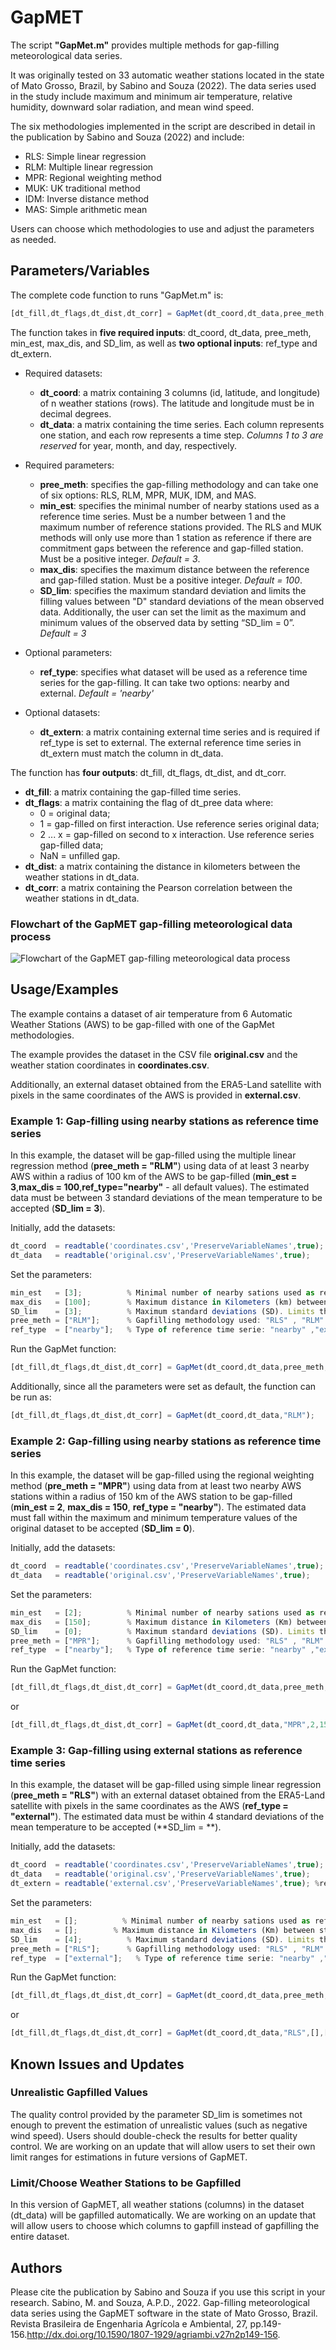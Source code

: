 # GapMET

The script **"GapMet.m"** provides multiple methods for gap-filling meteorological data series.

It was originally tested on 33 automatic weather stations located in the state of Mato Grosso, Brazil, by Sabino and Souza (2022). The data series used in the study include maximum and minimum air temperature, relative humidity, downward solar radiation, and mean wind speed.

The six methodologies implemented in the script are described in detail in the publication by Sabino and Souza (2022) and include:

* RLS: Simple linear regression
* RLM: Multiple linear regression
* MPR: Regional weighting method
* MUK: UK traditional method
* IDM: Inverse distance method
* MAS: Simple arithmetic mean

Users can choose which methodologies to use and adjust the parameters as needed.

## Parameters/Variables

The complete code function to runs "GapMet.m" is:

```javascript
[dt_fill,dt_flags,dt_dist,dt_corr] = GapMet(dt_coord,dt_data,pree_meth,min_est,max_dis,SD_lim,ref_type,dt_extern)
```

The function takes in **five required inputs**: dt_coord, dt_data, pree_meth, min_est, max_dis, and SD_lim, as well as **two optional inputs**: ref_type and dt_extern.

* Required datasets:

  * **dt_coord**: a matrix containing 3 columns (id, latitude, and longitude) of n weather stations (rows). The latitude and longitude must be in decimal degrees.
  * **dt_data**: a matrix containing the time series. Each column represents one station, and each row represents a time step. *Columns 1 to 3 are reserved* for year, month, and day, respectively.

* Required parameters:

  * **pree_meth**: specifies the gap-filling methodology and can take one of six options: RLS, RLM, MPR, MUK, IDM, and MAS.
  * **min_est**: specifies the minimal number of nearby stations used as a reference time series. Must be a number between 1 and the maximum number of reference stations provided. The RLS and MUK methods will only use more than 1 station as reference if there are commitment gaps between the reference and gap-filled station. Must be a positive integer. *Default = 3*.
  * **max_dis**: specifies the maximum distance between the reference and gap-filled station. Must be a positive integer. *Default = 100*.
  * **SD_lim**: specifies the maximum standard deviation and limits the filling values between "D" standard deviations of the mean observed data. Additionally, the user can set the limit as the maximum and minimum values of the observed data by setting “SD_lim = 0”. *Default = 3*

* Optional parameters:

  * **ref_type**: specifies what dataset will be used as a reference time series for the gap-filling. It can take two options: nearby and external. *Default = 'nearby'*

* Optional datasets:

  * **dt_extern**: a matrix containing external time series and is required if ref_type is set to external. The external reference time series in dt_extern must match the column in dt_data.

The function has **four outputs**: dt_fill, dt_flags, dt_dist, and dt_corr.

  * **dt_fill**: a matrix containing the gap-filled time series.
  * **dt_flags**: a matrix containing the flag of dt_pree data where:
    * 0 = original data;
    * 1 = gap-filled on first interaction. Use reference series original data;
    * 2 ... x = gap-filled on second to x interaction. Use reference series gap-filled data;
    * NaN = unfilled gap.
  * **dt_dist**: a matrix containing the distance in kilometers between the weather stations in dt_data.
  * **dt_corr**: a matrix containing the Pearson correlation between the weather stations in dt_data.

### Flowchart of the GapMET gap-filling meteorological data process

![Flowchart of the GapMET gap-filling meteorological data process](https://user-images.githubusercontent.com/95511913/235925196-8e21f253-4f40-4fd1-83b2-69dbf6fdd298.png)


## Usage/Examples
The example contains a dataset of air temperature from 6 Automatic Weather Stations (AWS) to be gap-filled with one of the GapMet methodologies.

The example provides the dataset in the CSV file **original.csv** and the weather station coordinates in **coordinates.csv**.

Additionally, an external dataset obtained from the ERA5-Land satellite with pixels in the same coordinates of the AWS is provided in **external.csv**.


### Example 1: Gap-filling using nearby stations as reference time series
In this example, the dataset will be gap-filled using the multiple linear regression method (**pree_meth = "RLM"**) using data of at least 3 nearby AWS within a radius of 100 km of the AWS to be gap-filled (**min_est = 3**,**max_dis = 100**,**ref_type="nearby"** - all default values). The estimated data must be between 3 standard deviations of the mean temperature to be accepted (**SD_lim = 3**).

Initially, add the datasets:

```javascript
dt_coord  = readtable('coordinates.csv','PreserveVariableNames',true); %read file with id and coordinates of the AWS
dt_data   = readtable('original.csv','PreserveVariableNames',true);    %read the temperature dataset
```

Set the parameters:
```javascript
min_est   = [3];          % Minimal number of nearby sations used as reference time series.
max_dis   = [100];        % Maximum distance in Kilometers (km) between stations to be accepted as a reference time serie
SD_lim    = [3];          % Maximum standard deviations (SD). Limits the filling values between “D” standard deviations of the mean observed data.(mean+-D*SD).
pree_meth = ["RLM"];      % Gapfilling methodology used: "RLS" , "RLM" , "MPR" , "MUK" , "IID" , "MAS"
ref_type  = ["nearby"];   % Type of reference time serie: "nearby" ,"external".
```

Run the GapMet function:
```javascript
[dt_fill,dt_flags,dt_dist,dt_corr] = GapMet(dt_coord,dt_data,pree_meth,min_est,max_dis,SD_lim,ref_type);
```

Additionally, since all the parameters were set as default, the function can be run as:

```javascript
[dt_fill,dt_flags,dt_dist,dt_corr] = GapMet(dt_coord,dt_data,"RLM");
```

### Example 2: Gap-filling using nearby stations as reference time series

In this example, the dataset will be gap-filled using the regional weighting method (**pre_meth = "MPR"**) using data from at least two nearby AWS stations within a radius of 150 km of the AWS station to be gap-filled (**min_est = 2**, **max_dis = 150**, **ref_type = "nearby"**). The estimated data must fall within the maximum and minimum temperature values of the original dataset to be accepted (**SD_lim = 0**).

Initially, add the datasets:

```javascript
dt_coord  = readtable('coordinates.csv','PreserveVariableNames',true); %read file with id and coordinates of the AWS
dt_data   = readtable('original.csv','PreserveVariableNames',true);    %read the temperature dataset
```

Set the parameters:
```javascript
min_est   = [2];          % Minimal number of nearby sations used as reference time series.
max_dis   = [150];        % Maximum distance in Kilometers (Km) between stations to be accepted as a reference time serie
SD_lim    = [0];          % Maximum standard deviations (SD). Limits the filling values between “D” standard deviations of the mean observed data.(mean+-D*SD).
pree_meth = ["MPR"];      % Gapfilling methodology used: "RLS" , "RLM" , "MPR" , "MUK" , "IID" , "MAS"
ref_type  = ["nearby"];   % Type of reference time serie: "nearby" ,"external".
```

Run the GapMet function:
```javascript
[dt_fill,dt_flags,dt_dist,dt_corr] = GapMet(dt_coord,dt_data,pree_meth,min_est,max_dis,SD_lim,ref_type);
```
or 

```javascript
[dt_fill,dt_flags,dt_dist,dt_corr] = GapMet(dt_coord,dt_data,"MPR",2,150,0,"nearby");
```

### Example 3: Gap-filling using external stations as reference time series
In this example, the dataset will be gap-filled using simple linear regression (**pree_meth = "RLS"**) with an external dataset obtained from the ERA5-Land satellite with pixels in the same coordinates as the AWS (**ref_type = "external"**). The estimated data must be within 4 standard deviations of the mean temperature to be accepted (**SD_lim = **).

Initially, add the datasets:

```javascript
dt_coord  = readtable('coordinates.csv','PreserveVariableNames',true); %read file with id and coordinates of the AWS.
dt_data   = readtable('original.csv','PreserveVariableNames',true);    %read the temperature dataset.
dt_extern = readtable('external.csv','PreserveVariableNames',true); %read the temperature external dataset.
```

Set the parameters:
```javascript
min_est   = [];          % Minimal number of nearby sations used as reference time series.
max_dis   = [];        % Maximum distance in Kilometers (Km) between stations to be accepted as a reference time serie
SD_lim    = [4];          % Maximum standard deviations (SD). Limits the filling values between “D” standard deviations of the mean observed data.(mean+-D*SD).
pree_meth = ["RLS"];      % Gapfilling methodology used: "RLS" , "RLM" , "MPR" , "MUK" , "IID" , "MAS"
ref_type  = ["external"];   % Type of reference time serie: "nearby" ,"external".
```

Run the GapMet function:
```javascript
[dt_fill,dt_flags,dt_dist,dt_corr] = GapMet(dt_coord,dt_data,pree_meth,min_est,max_dis,SD_lim,ref_type,dt_extern);
```
or 

```javascript
[dt_fill,dt_flags,dt_dist,dt_corr] = GapMet(dt_coord,dt_data,"RLS",[],[],4,"external",dt_extern);
```

## Known Issues and Updates

### Unrealistic Gapfilled Values
The quality control provided by the parameter SD_lim is sometimes not enough to prevent the estimation of unrealistic values (such as negative wind speed). Users should double-check the results for better quality control. We are working on an update that will allow users to set their own limit ranges for estimations in future versions of GapMET.

### Limit/Choose Weather Stations to be Gapfilled
In this version of GapMET, all weather stations (columns) in the dataset (dt_data) will be gapfilled automatically. We are working on an update that will allow users to choose which columns to gapfill instead of gapfilling the entire dataset.

## Authors

Please cite the publication by Sabino and Souza if you use this script in your research. 
Sabino, M. and Souza, A.P.D., 2022. Gap-filling meteorological data series using the GapMET software in the state of Mato Grosso, Brazil. Revista Brasileira de Engenharia Agrícola e Ambiental, 27, pp.149-156.http://dx.doi.org/10.1590/1807-1929/agriambi.v27n2p149-156.

